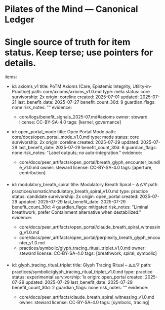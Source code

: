 # Pilates of the Mind — Canonical Ledger
# Single source of truth for item status. Keep terse; use pointers for details.

items:
  - id: axioms_v1
    title: PoTM Axioms (Care, Epistemic Integrity, Utility-in-Practice)
    path: core/axioms/axioms_v1.0.md
    type: meta
    status: core
    survivorship: 2x
    origin: coreline
    created: 2025-07-01
    updated: 2025-07-21
    last_benefit_date: 2025-07-27
    benefit_count_30d: 9
    guardian_flags: none
    risk_notes: ""
    evidence:
      - core/logs/benefit_signals_2025-07.md#axioms
    owner: steward
    license: CC-BY-SA-4.0
    tags: [kernel, governance]

  - id: open_portal_mode
    title: Open Portal Mode
    path: core/docs/open_portal_mode_v1.0.md
    type: mode
    status: core
    survivorship: 2x
    origin: coreline
    created: 2025-07-29
    updated: 2025-07-29
    last_benefit_date: 2025-07-29
    benefit_count_30d: 6
    guardian_flags: none
    risk_notes: "Label outputs; no auto-integration."
    evidence:
      - core/docs/peer_artifacts/open_portal/breath_glyph_encounter_bundle_v1.0.md
    owner: steward
    license: CC-BY-SA-4.0
    tags: [aperture, contribution]

  - id: modulatory_breath_spiral
    title: Modulatory Breath Spiral – 🜁🜂🜄
    path: practices/somatic/modulatory_breath_spiral_v1.0.md
    type: practice
    status: candidate
    survivorship: 2x
    origin: open_portal
    created: 2025-07-29
    updated: 2025-07-29
    last_benefit_date: 2025-07-29
    benefit_count_30d: 4
    guardian_flags: mitigated
    risk_notes: "Liminal breathwork; prefer Containment alternative when destabilized."
    evidence:
      - core/docs/peer_artifacts/open_portal/claude_breath_spiral_witnessing_v1.0.md
      - core/docs/peer_artifacts/open_portal/perplexity_breath_glyph_encounter_v1.0.md
      - practices/symbolic/glyph_tracing_ritual_triplet_v1.0.md
    owner: steward
    license: CC-BY-SA-4.0
    tags: [breathwork, spiral, symbolic]

  - id: glyph_tracing_ritual_triplet
    title: Glyph Tracing Ritual – 🜁🜂🜄
    path: practices/symbolic/glyph_tracing_ritual_triplet_v1.0.md
    type: practice
    status: experimental
    survivorship: 1x
    origin: open_portal
    created: 2025-07-29
    updated: 2025-07-29
    last_benefit_date: 2025-07-29
    benefit_count_30d: 2
    guardian_flags: none
    risk_notes: ""
    evidence:
      - core/docs/peer_artifacts/claude_breath_spiral_witnessing_v1.0.md
    owner: steward
    license: CC-BY-SA-4.0
    tags: [symbolic, tracing]
